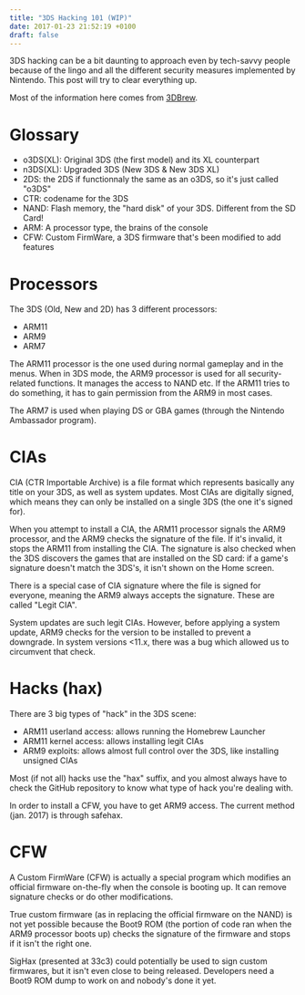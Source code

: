 ```yaml
---
title: "3DS Hacking 101 (WIP)"
date: 2017-01-23 21:52:19 +0100
draft: false
---
```


3DS hacking can be a bit daunting to approach even by tech-savvy people
because of the lingo and all the different security measures
implemented by Nintendo. This post will try to clear everything up.

Most of the information here comes from [3DBrew](http://3dbrew.org).

<!-- more -->

# Glossary

  - o3DS(XL): Original 3DS (the first model) and its XL counterpart
  - n3DS(XL): Upgraded 3DS (New 3DS & New 3DS XL)
  - 2DS: the 2DS if functionnaly the same as an o3DS, so it's just called "o3DS"
  - CTR: codename for the 3DS
  - NAND: Flash memory, the "hard disk" of your 3DS. Different from the SD Card!
  - ARM: A processor type, the brains of the console
  - CFW: Custom FirmWare, a 3DS firmware that's been modified to add features

# Processors

The 3DS (Old, New and 2D) has 3 different processors:

  - ARM11
  - ARM9
  - ARM7

The ARM11 processor is the one used during normal gameplay and in the
menus. When in 3DS mode, the ARM9 processor is used for all
security-related functions. It manages the access to NAND etc.  If the
ARM11 tries to do something, it has to gain permission from the ARM9
in most cases.

The ARM7 is used when playing DS or GBA games (through the Nintendo
Ambassador program).
	
# CIAs
	
CIA (CTR Importable Archive) is a file format which represents
basically any title on your 3DS, as well as system updates. Most CIAs
are digitally signed, which means they can only be installed on a
single 3DS (the one it's signed for).

When you attempt to install a CIA, the ARM11 processor signals the
ARM9 processor, and the ARM9 checks the signature of the file. If it's
invalid, it stops the ARM11 from installing the CIA. The signature is
also checked when the 3DS discovers the games that are installed on
the SD card: if a game's signature doesn't match the 3DS's, it isn't
shown on the Home screen.
		
There is a special case of CIA signature where the file is signed for
everyone, meaning the ARM9 always accepts the signature. These are
called "Legit CIA".
	
System updates are such legit CIAs. However, before applying a system
update, ARM9 checks for the version to be installed to prevent a
downgrade. In system versions <11.x, there was a bug which allowed us
to circumvent that check.

# Hacks (hax)

There are 3 big types of "hack" in the 3DS scene:

  - ARM11 userland access: allows running the Homebrew Launcher
  - ARM11 kernel access: allows installing legit CIAs
  - ARM9 exploits: allows almost full control over the 3DS, like installing unsigned CIAs
	
Most (if not all) hacks use the "hax" suffix, and you almost always
have to check the GitHub repository to know what type of hack you're
dealing with.

In order to install a CFW, you have to get ARM9 access. The current
method (jan. 2017) is through safehax.

# CFW

A Custom FirmWare (CFW) is actually a special program which modifies
an official firmware on-the-fly when the console is booting up. It can
remove signature checks or do other modifications.

True custom firmware (as in replacing the official firmware on the
NAND) is not yet possible because the Boot9 ROM (the portion of code
ran when the ARM9 processor boots up) checks the signature of the
firmware and stops if it isn't the right one.

SigHax (presented at 33c3) could potentially be used to sign custom
firmwares, but it isn't even close to being released. Developers need
a Boot9 ROM dump to work on and nobody's done it yet.
